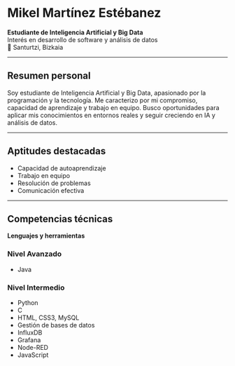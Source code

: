 # Mikel Martínez Estébanez

**Estudiante de Inteligencia Artificial y Big Data**  
Interés en desarrollo de software y análisis de datos  
📍 Santurtzi, Bizkaia  

---

## Resumen personal
Soy estudiante de Inteligencia Artificial y Big Data, apasionado por la programación y la tecnología. Me caracterizo por mi compromiso, capacidad de aprendizaje y trabajo en equipo. Busco oportunidades para aplicar mis conocimientos en entornos reales y seguir creciendo en IA y análisis de datos.

---

## Aptitudes destacadas
- Capacidad de autoaprendizaje  
- Trabajo en equipo  
- Resolución de problemas  
- Comunicación efectiva  

---

## Competencias técnicas

**Lenguajes y herramientas**

### Nivel Avanzado
- Java 

### Nivel Intermedio
- Python 
- C 
- HTML, CSS3, MySQL  
- Gestión de bases de datos
- InfluxDB
- Grafana
- Node-RED
- JavaScript
